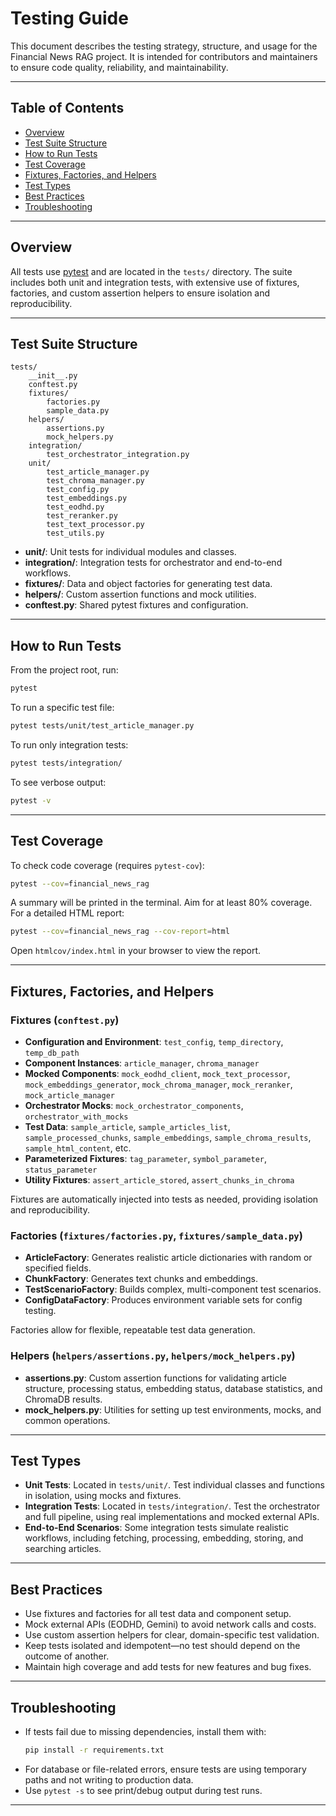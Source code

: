 # Testing Guide

This document describes the testing strategy, structure, and usage for the Financial News RAG project. It is intended for contributors and maintainers to ensure code quality, reliability, and maintainability.

---

## Table of Contents

- [Overview](#overview)
- [Test Suite Structure](#test-suite-structure)
- [How to Run Tests](#how-to-run-tests)
- [Test Coverage](#test-coverage)
- [Fixtures, Factories, and Helpers](#fixtures-factories-and-helpers)
- [Test Types](#test-types)
- [Best Practices](#best-practices)
- [Troubleshooting](#troubleshooting)

---

## Overview

All tests use [pytest](https://docs.pytest.org/) and are located in the `tests/` directory. The suite includes both unit and integration tests, with extensive use of fixtures, factories, and custom assertion helpers to ensure isolation and reproducibility.

---

## Test Suite Structure

```
tests/
    __init__.py
    conftest.py
    fixtures/
        factories.py
        sample_data.py
    helpers/
        assertions.py
        mock_helpers.py
    integration/
        test_orchestrator_integration.py
    unit/
        test_article_manager.py
        test_chroma_manager.py
        test_config.py
        test_embeddings.py
        test_eodhd.py
        test_reranker.py
        test_text_processor.py
        test_utils.py
```

- **unit/**: Unit tests for individual modules and classes.
- **integration/**: Integration tests for orchestrator and end-to-end workflows.
- **fixtures/**: Data and object factories for generating test data.
- **helpers/**: Custom assertion functions and mock utilities.
- **conftest.py**: Shared pytest fixtures and configuration.

---

## How to Run Tests

From the project root, run:

```bash
pytest
```

To run a specific test file:

```bash
pytest tests/unit/test_article_manager.py
```

To run only integration tests:

```bash
pytest tests/integration/
```

To see verbose output:

```bash
pytest -v
```

---

## Test Coverage

To check code coverage (requires `pytest-cov`):

```bash
pytest --cov=financial_news_rag
```

A summary will be printed in the terminal. Aim for at least 80% coverage. For a detailed HTML report:

```bash
pytest --cov=financial_news_rag --cov-report=html
```

Open `htmlcov/index.html` in your browser to view the report.

---

## Fixtures, Factories, and Helpers

### Fixtures (`conftest.py`)

- **Configuration and Environment**: `test_config`, `temp_directory`, `temp_db_path`
- **Component Instances**: `article_manager`, `chroma_manager`
- **Mocked Components**: `mock_eodhd_client`, `mock_text_processor`, `mock_embeddings_generator`, `mock_chroma_manager`, `mock_reranker`, `mock_article_manager`
- **Orchestrator Mocks**: `mock_orchestrator_components`, `orchestrator_with_mocks`
- **Test Data**: `sample_article`, `sample_articles_list`, `sample_processed_chunks`, `sample_embeddings`, `sample_chroma_results`, `sample_html_content`, etc.
- **Parameterized Fixtures**: `tag_parameter`, `symbol_parameter`, `status_parameter`
- **Utility Fixtures**: `assert_article_stored`, `assert_chunks_in_chroma`

Fixtures are automatically injected into tests as needed, providing isolation and reproducibility.

### Factories (`fixtures/factories.py`, `fixtures/sample_data.py`)

- **ArticleFactory**: Generates realistic article dictionaries with random or specified fields.
- **ChunkFactory**: Generates text chunks and embeddings.
- **TestScenarioFactory**: Builds complex, multi-component test scenarios.
- **ConfigDataFactory**: Produces environment variable sets for config testing.

Factories allow for flexible, repeatable test data generation.

### Helpers (`helpers/assertions.py`, `helpers/mock_helpers.py`)

- **assertions.py**: Custom assertion functions for validating article structure, processing status, embedding status, database statistics, and ChromaDB results.
- **mock_helpers.py**: Utilities for setting up test environments, mocks, and common operations.

---

## Test Types

- **Unit Tests**: Located in `tests/unit/`. Test individual classes and functions in isolation, using mocks and fixtures.
- **Integration Tests**: Located in `tests/integration/`. Test the orchestrator and full pipeline, using real implementations and mocked external APIs.
- **End-to-End Scenarios**: Some integration tests simulate realistic workflows, including fetching, processing, embedding, storing, and searching articles.

---

## Best Practices

- Use fixtures and factories for all test data and component setup.
- Mock external APIs (EODHD, Gemini) to avoid network calls and costs.
- Use custom assertion helpers for clear, domain-specific test validation.
- Keep tests isolated and idempotent—no test should depend on the outcome of another.
- Maintain high coverage and add tests for new features and bug fixes.

---

## Troubleshooting

- If tests fail due to missing dependencies, install them with:
  ```bash
  pip install -r requirements.txt
  ```
- For database or file-related errors, ensure tests are using temporary paths and not writing to production data.
- Use `pytest -s` to see print/debug output during test runs.

---
